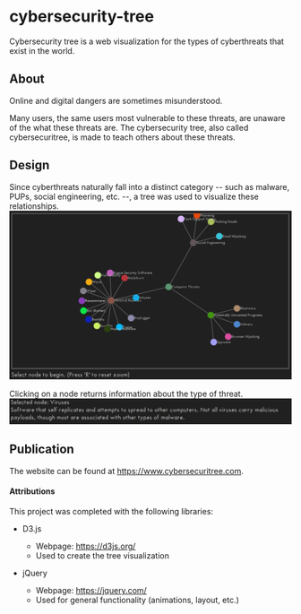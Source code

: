 # cybersecurity-tree
Cybersecurity tree is a web visualization for the types of cyberthreats that exist in the world.

## About
Online and digital dangers are sometimes misunderstood. 

Many users, the same users most vulnerable to these threats, are unaware of the what these threats are. The cybersecurity tree, also called cybersecuritree, is made to teach others about these threats.  

## Design
Since cyberthreats naturally fall into a distinct category -- such as malware, PUPs, social engineering, etc. --, a tree was used to visualize these relationships.  
![Alt text](media/tree.PNG?raw=true "Tree display")  

Clicking on a node returns information about the type of threat.  
![Alt text](media/info.PNG?raw=true "Node information")

## Publication
The website can be found at https://www.cybersecuritree.com.

#### Attributions
This project was completed with the following libraries:  
- D3.js  
  - Webpage: https://d3js.org/
  - Used to create the tree visualization
  
- jQuery
  - Webpage: https://jquery.com/
  - Used for general functionality (animations, layout, etc.)
